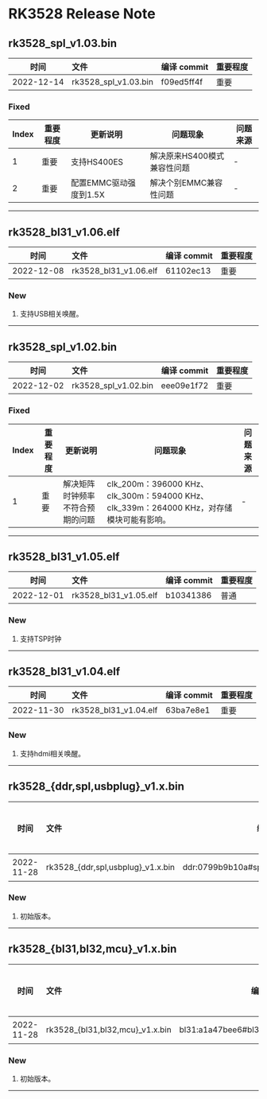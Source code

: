 # RK3528 Release Note

## rk3528_spl_v1.03.bin

| 时间       | 文件                 | 编译 commit | 重要程度 |
| ---------- | :------------------- | ----------- | -------- |
| 2022-12-14 | rk3528_spl_v1.03.bin | f09ed5ff4f  | 重要     |

### Fixed
| Index | 重要程度 | 更新说明               | 问题现象                    | 问题来源 |
| ----- | -------- | ---------------------- | --------------------------- | -------- |
| 1     | 重要     | 支持HS400ES            | 解决原来HS400模式兼容性问题 | -        |
| 2     | 重要     | 配置EMMC驱动强度到1.5X | 解决个别EMMC兼容性问题      | -        |

------

## rk3528_bl31_v1.06.elf

| 时间       | 文件                  | 编译 commit | 重要程度 |
| ---------- | :-------------------- | ----------- | -------- |
| 2022-12-08 | rk3528_bl31_v1.06.elf | 61102ec13   | 重要     |

### New

1. 支持USB相关唤醒。

------

## rk3528_spl_v1.02.bin

| 时间       | 文件                 | 编译 commit | 重要程度 |
| ---------- | :------------------- | ----------- | -------- |
| 2022-12-02 | rk3528_spl_v1.02.bin | eee09e1f72  | 重要     |

### Fixed

| Index | 重要程度 | 更新说明                         | 问题现象                                                     | 问题来源 |
| ----- | -------- | -------------------------------- | ------------------------------------------------------------ | -------- |
| 1     | 重要     | 解决矩阵时钟频率不符合预期的问题 | clk_200m：396000 KHz、clk_300m：594000 KHz、clk_339m：264000 KHz，对存储模块可能有影响。 | -        |

------

## rk3528_bl31_v1.05.elf

| 时间       | 文件                  | 编译 commit | 重要程度 |
| ---------- | :-------------------- | ----------- | -------- |
| 2022-12-01 | rk3528_bl31_v1.05.elf | b10341386   | 普通     |

### New

1. 支持TSP时钟

------

## rk3528_bl31_v1.04.elf

| 时间       | 文件                  | 编译 commit | 重要程度 |
| ---------- | :-------------------- | ----------- | -------- |
| 2022-11-30 | rk3528_bl31_v1.04.elf | 63ba7e8e1   | 重要     |

### New

1. 支持hdmi相关唤醒。

------

## rk3528_{ddr,spl,usbplug}_v1.x.bin

| 时间       | 文件                              | 编译 commit                                 | 重要程度 |
| ---------- | :-------------------------------- | ------------------------------------------- | -------- |
| 2022-11-28 | rk3528_{ddr,spl,usbplug}_v1.x.bin | ddr:0799b9b10a#spl:c52427059#usbplug:4eade6 | 重要     |

### New

1. 初始版本。

------

## rk3528_{bl31,bl32,mcu}_v1.x.bin

| 时间       | 文件                            | 编译 commit                               | 重要程度 |
| ---------- | :------------------------------ | ----------------------------------------- | -------- |
| 2022-11-28 | rk3528_{bl31,bl32,mcu}_v1.x.bin | bl31:a1a47bee6#bl32:3c36a5cb#mcu:76d14059 | 重要     |

### New

1. 初始版本。

------

